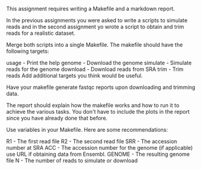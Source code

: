 This assignment requires writing a Makefile and a markdown report.

In the previous assignments you were asked to write a scripts to simulate reads and in the second assignment yo wrote a script to obtain and trim reads for a realistic dataset.

Merge both scripts into a single Makefile. The makefile should have the following targets:

usage - Print the help
genome - Download the genome
simulate - Simulate reads for the genome
download - Download reads from SRA
trim - Trim reads
Add additional targets you think would be useful.

Have your makefile generate fastqc reports upon downloading and trimming data.

The report should explain how the makefile works and how to run it to achieve the various tasks. You don't have to include the plots in the report since you have already done that before.

Use variables in your Makefile. Here are some recommendations:

R1 - The first read file 
R2 - The second read file
SRR - The accession number at SRA
ACC - The accession number for the genome (if applicable) use URL if obtaining data from Ensembl.
GENOME - The resulting genome file 
N - The number of reads to simulate or download
